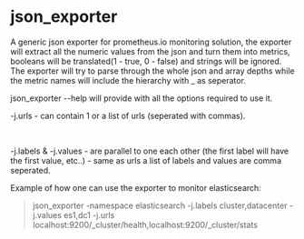 # json_exporter

A generic json exporter for prometheus.io monitoring solution, the exporter will extract all the numeric values from the json and turn them into metrics, booleans will be translated(1 - true, 0 - false) and strings will be ignored. The exporter will try to parse through the whole json and array depths while the metric names will include the hierarchy with _ as seperator. 

json_exporter --help will provide with all the options required to use it.

<p>-j.urls - can contain 1 or a list of urls (seperated with commas).</p></br>
<p>-j.labels & -j.values - are parallel to one each other (the first label will have the first value, etc..) - same as urls a list of labels and values are comma seperated.</p>

Example of how one can use the exporter to monitor elasticsearch:
>json_exporter -namespace elasticsearch -j.labels cluster,datacenter -j.values es1,dc1 -j.urls localhost:9200/_cluster/health,localhost:9200/_cluster/stats
